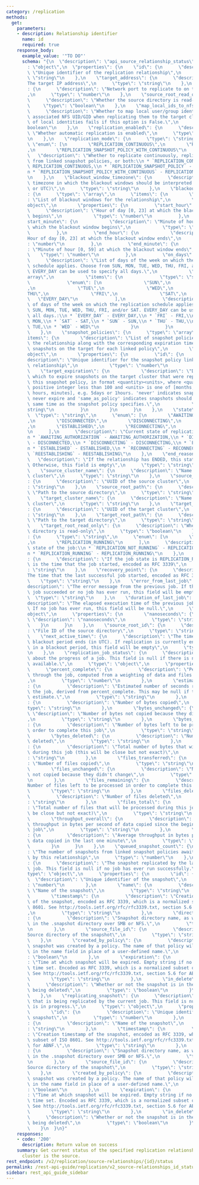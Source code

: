 ```yaml
---
category: /replication
methods:
  get:
    parameters:
    - description: Relationship identifier
      name: id
      required: true
    response_body:
      example_value: '"TO DO"'
      schema: "{\n  \"description\": \"api_source_relationship_status\",\n  \"type\"\
        : \"object\",\n  \"properties\": {\n    \"id\": {\n      \"description\":\
        \ \"Unique identifier of the replication relationship\",\n      \"type\":\
        \ \"string\"\n    },\n    \"target_address\": {\n      \"description\": \"\
        The target IP address\",\n      \"type\": \"string\"\n    },\n    \"target_port\"\
        : {\n      \"description\": \"Network port to replicate to on the target\"\
        ,\n      \"type\": \"number\"\n    },\n    \"source_root_read_only\": {\n\
        \      \"description\": \"Whether the source directory is read-only\",\n \
        \     \"type\": \"boolean\"\n    },\n    \"map_local_ids_to_nfs_ids\": {\n\
        \      \"description\": \"Whether to map local user/group identities to their\
        \ associated NFS UID/GID when replicating them to the target cluster. Replication\
        \ of local identities fails if this option is False.\",\n      \"type\": \"\
        boolean\"\n    },\n    \"replication_enabled\": {\n      \"description\":\
        \ \"Whether automatic replication is enabled\",\n      \"type\": \"boolean\"\
        \n    },\n    \"replication_mode\": {\n      \"type\": \"string\",\n     \
        \ \"enum\": [\n        \"REPLICATION_CONTINUOUS\",\n        \"REPLICATION_SNAPSHOT_POLICY\"\
        ,\n        \"REPLICATION_SNAPSHOT_POLICY_WITH_CONTINUOUS\"\n      ],\n   \
        \   \"description\": \"Whether to replicate continuously, replicate snapshots\
        \ from linked snapshot policies, or both:\\n * `REPLICATION_CONTINUOUS` -\
        \ REPLICATION_CONTINUOUS,\\n * `REPLICATION_SNAPSHOT_POLICY` - REPLICATION_SNAPSHOT_POLICY,\\\
        n * `REPLICATION_SNAPSHOT_POLICY_WITH_CONTINUOUS` - REPLICATION_SNAPSHOT_POLICY_WITH_CONTINUOUS\"\
        \n    },\n    \"blackout_window_timezone\": {\n      \"description\": \"The\
        \ timezone in which the blackout windows should be interpreted (e.g, America/Los_Angeles\
        \ or UTC)\",\n      \"type\": \"string\"\n    },\n    \"blackout_windows\"\
        : {\n      \"type\": \"array\",\n      \"items\": {\n        \"description\"\
        : \"List of blackout windows for the relationship\",\n        \"type\": \"\
        object\",\n        \"properties\": {\n          \"start_hour\": {\n      \
        \      \"description\": \"Hour of day [0, 23] at which the blackout window\
        \ begins\",\n            \"type\": \"number\"\n          },\n          \"\
        start_minute\": {\n            \"description\": \"Minute of hour [0, 59] at\
        \ which the blackout window begins\",\n            \"type\": \"number\"\n\
        \          },\n          \"end_hour\": {\n            \"description\": \"\
        Hour of day [0, 23] at which the blackout window ends\",\n            \"type\"\
        : \"number\"\n          },\n          \"end_minute\": {\n            \"description\"\
        : \"Minute of hour [0, 59] at which the blackout window ends\",\n        \
        \    \"type\": \"number\"\n          },\n          \"on_days\": {\n      \
        \      \"description\": \"List of days of the week on which the replication\
        \ schedule applies. Choose from SUN, MON, TUE, WED, THU, FRI, and/or SAT.\
        \ EVERY_DAY can be used to specify all days.\",\n            \"type\": \"\
        array\",\n            \"items\": {\n              \"type\": \"string\",\n\
        \              \"enum\": [\n                \"SUN\",\n                \"MON\"\
        ,\n                \"TUE\",\n                \"WED\",\n                \"\
        THU\",\n                \"FRI\",\n                \"SAT\",\n             \
        \   \"EVERY_DAY\"\n              ],\n              \"description\": \"List\
        \ of days of the week on which the replication schedule applies. Choose from\
        \ SUN, MON, TUE, WED, THU, FRI, and/or SAT. EVERY_DAY can be used to specify\
        \ all days.:\\n * `EVERY_DAY` - EVERY_DAY,\\n * `FRI` - FRI,\\n * `MON` -\
        \ MON,\\n * `SAT` - SAT,\\n * `SUN` - SUN,\\n * `THU` - THU,\\n * `TUE` -\
        \ TUE,\\n * `WED` - WED\"\n            }\n          }\n        }\n      }\n\
        \    },\n    \"snapshot_policies\": {\n      \"type\": \"array\",\n      \"\
        items\": {\n        \"description\": \"List of snapshot policies linked with\
        \ the relationship along with the corresponding expiration time of the replicated\
        \ snapshots on the target for each linked policy\",\n        \"type\": \"\
        object\",\n        \"properties\": {\n          \"id\": {\n            \"\
        description\": \"Unique identifier for the snapshot policy linked with the\
        \ relationship\",\n            \"type\": \"number\"\n          },\n      \
        \    \"target_expiration\": {\n            \"description\": \"Duration after\
        \ which to expire snapshots on the target cluster that were replicated from\
        \ this snapshot policy, in format <quantity><units>, where <quantity> is a\
        \ positive integer less than 100 and <units> is one of [months, weeks, days,\
        \ hours, minutes], e.g. 5days or 1hours. 'never' indicates snapshots should\
        \ never expire and 'same_as_policy' indicates snapshots should expire at the\
        \ same time as the snapshot policy specifies.\",\n            \"type\": \"\
        string\"\n          }\n        }\n      }\n    },\n    \"state\": {\n    \
        \  \"type\": \"string\",\n      \"enum\": [\n        \"AWAITING_AUTHORIZATION\"\
        ,\n        \"DISCONNECTED\",\n        \"DISCONNECTING\",\n        \"ENDED\"\
        ,\n        \"ESTABLISHED\",\n        \"RECONNECTING\",\n        \"REESTABLISHING\"\
        \n      ],\n      \"description\": \"Current state of replication relationship:\\\
        n * `AWAITING_AUTHORIZATION` - AWAITING_AUTHORIZATION,\\n * `DISCONNECTED`\
        \ - DISCONNECTED,\\n * `DISCONNECTING` - DISCONNECTING,\\n * `ENDED` - ENDED,\\\
        n * `ESTABLISHED` - ESTABLISHED,\\n * `RECONNECTING` - RECONNECTING,\\n *\
        \ `REESTABLISHING` - REESTABLISHING\"\n    },\n    \"end_reason\": {\n   \
        \   \"description\": \"If the relationship has ENDED, this states the reason.\
        \ Otherwise, this field is empty\",\n      \"type\": \"string\"\n    },\n\
        \    \"source_cluster_name\": {\n      \"description\": \"Name of the source\
        \ cluster\",\n      \"type\": \"string\"\n    },\n    \"source_cluster_uuid\"\
        : {\n      \"description\": \"UUID of the source cluster\",\n      \"type\"\
        : \"string\"\n    },\n    \"source_root_path\": {\n      \"description\":\
        \ \"Path to the source directory\",\n      \"type\": \"string\"\n    },\n\
        \    \"target_cluster_name\": {\n      \"description\": \"Name of the target\
        \ cluster\",\n      \"type\": \"string\"\n    },\n    \"target_cluster_uuid\"\
        : {\n      \"description\": \"UUID of the target cluster\",\n      \"type\"\
        : \"string\"\n    },\n    \"target_root_path\": {\n      \"description\":\
        \ \"Path to the target directory\",\n      \"type\": \"string\"\n    },\n\
        \    \"target_root_read_only\": {\n      \"description\": \"Whether the target\
        \ directory is read-only\",\n      \"type\": \"boolean\"\n    },\n    \"job_state\"\
        : {\n      \"type\": \"string\",\n      \"enum\": [\n        \"REPLICATION_NOT_RUNNING\"\
        ,\n        \"REPLICATION_RUNNING\"\n      ],\n      \"description\": \"Current\
        \ state of the job:\\n * `REPLICATION_NOT_RUNNING` - REPLICATION_NOT_RUNNING,\\\
        n * `REPLICATION_RUNNING` - REPLICATION_RUNNING\"\n    },\n    \"job_start_time\"\
        : {\n      \"description\": \"If the job state is REPLICATION_RUNNING, this\
        \ is the time that the job started, encoded as RFC 3339\",\n      \"type\"\
        : \"string\"\n    },\n    \"recovery_point\": {\n      \"description\": \"\
        The time that the last successful job started, encoded as RFC 3339\",\n  \
        \    \"type\": \"string\"\n    },\n    \"error_from_last_job\": {\n      \"\
        description\": \"The error message from the previous job. If the previous\
        \ job succeeded or no job has ever run, this field will be empty\",\n    \
        \  \"type\": \"string\"\n    },\n    \"duration_of_last_job\": {\n      \"\
        description\": \"The elapsed execution time of the previous job, in nanoseconds.\
        \ If no job has ever run, this field will be null.\",\n      \"type\": \"\
        object\",\n      \"properties\": {\n        \"nanoseconds\": {\n         \
        \ \"description\": \"nanoseconds\",\n          \"type\": \"string\"\n    \
        \    }\n      }\n    },\n    \"source_root_id\": {\n      \"description\"\
        : \"File ID of the source directory\",\n      \"type\": \"string\"\n    },\n\
        \    \"next_active_time\": {\n      \"description\": \"The time when the current\
        \ blackout period ends (in UTC). If replication is currently enabled and not\
        \ in a blackout period, this field will be empty\",\n      \"type\": \"string\"\
        \n    },\n    \"replication_job_status\": {\n      \"description\": \"Information\
        \ about the progress of a job. This field is null if there is no job status\
        \ available.\",\n      \"type\": \"object\",\n      \"properties\": {\n  \
        \      \"percent_complete\": {\n          \"description\": \"Percent of way\
        \ through the job, computed from a weighting of data and files processed\"\
        ,\n          \"type\": \"number\"\n        },\n        \"estimated_seconds_remaining\"\
        : {\n          \"description\": \"Estimated number of seconds remaining in\
        \ the job, derived from percent_complete. This may be null if there is no\
        \ estimate.\",\n          \"type\": \"string\"\n        },\n        \"bytes_transferred\"\
        : {\n          \"description\": \"Number of bytes copied\",\n          \"\
        type\": \"string\"\n        },\n        \"bytes_unchanged\": {\n         \
        \ \"description\": \"Number of bytes not copied because they didn't change\"\
        ,\n          \"type\": \"string\"\n        },\n        \"bytes_remaining\"\
        : {\n          \"description\": \"Number of bytes left to be processed in\
        \ order to complete this job\",\n          \"type\": \"string\"\n        },\n\
        \        \"bytes_deleted\": {\n          \"description\": \"Number of bytes\
        \ deleted\",\n          \"type\": \"string\"\n        },\n        \"bytes_total\"\
        : {\n          \"description\": \"Total number of bytes that will be processed\
        \ during this job (this will be close but not exact)\",\n          \"type\"\
        : \"string\"\n        },\n        \"files_transferred\": {\n          \"description\"\
        : \"Number of files copied\",\n          \"type\": \"string\"\n        },\n\
        \        \"files_unchanged\": {\n          \"description\": \"Number of files\
        \ not copied because they didn't change\",\n          \"type\": \"string\"\
        \n        },\n        \"files_remaining\": {\n          \"description\": \"\
        Number of files left to be processed in order to complete this job\",\n  \
        \        \"type\": \"string\"\n        },\n        \"files_deleted\": {\n\
        \          \"description\": \"Number of files deleted\",\n          \"type\"\
        : \"string\"\n        },\n        \"files_total\": {\n          \"description\"\
        : \"Total number of files that will be processed during this job (this will\
        \ be close but not exact)\",\n          \"type\": \"string\"\n        },\n\
        \        \"throughput_overall\": {\n          \"description\": \"Overall average\
        \ throughput in bytes per second of data copied since the beginning of the\
        \ job\",\n          \"type\": \"string\"\n        },\n        \"throughput_current\"\
        : {\n          \"description\": \"Average throughput in bytes per second of\
        \ data copied in the last one minute\",\n          \"type\": \"string\"\n\
        \        }\n      }\n    },\n    \"queued_snapshot_count\": {\n      \"description\"\
        : \"The number of snapshots from linked snapshot policies awaiting replication\
        \ by this relationship\",\n      \"type\": \"number\"\n    },\n    \"recovery_point_snapshot\"\
        : {\n      \"description\": \"The snapshot replicated by the last successful\
        \ job. This field is null if no job has ever run successfully.\",\n      \"\
        type\": \"object\",\n      \"properties\": {\n        \"id\": {\n        \
        \  \"description\": \"Unique identifier of the snapshot\",\n          \"type\"\
        : \"number\"\n        },\n        \"name\": {\n          \"description\":\
        \ \"Name of the snapshot\",\n          \"type\": \"string\"\n        },\n\
        \        \"timestamp\": {\n          \"description\": \"Creation timestamp\
        \ of the snapshot, encoded as RFC 3339, which is a normalized subset of ISO\
        \ 8601. See http://tools.ietf.org/rfc/rfc3339.txt, section 5.6 for ABNF.\"\
        ,\n          \"type\": \"string\"\n        },\n        \"directory_name\"\
        : {\n          \"description\": \"Snapshot directory name, as would be seen\
        \ in the .snapshot directory over SMB or NFS.\",\n          \"type\": \"string\"\
        \n        },\n        \"source_file_id\": {\n          \"description\": \"\
        Source directory of the snapshot\",\n          \"type\": \"string\"\n    \
        \    },\n        \"created_by_policy\": {\n          \"description\": \"This\
        \ snapshot was created by a policy. The name of that policy will be stored\
        \ in the name field in place of a user-defined name.\",\n          \"type\"\
        : \"boolean\"\n        },\n        \"expiration\": {\n          \"description\"\
        : \"Time at which snapshot will be expired. Empty string if no expiration\
        \ time set. Encoded as RFC 3339, which is a normalized subset of ISO 8601.\
        \ See http://tools.ietf.org/rfc/rfc3339.txt, section 5.6 for ABNF.\",\n  \
        \        \"type\": \"string\"\n        },\n        \"in_delete\": {\n    \
        \      \"description\": \"Whether or not the snapshot is in the process of\
        \ being deleted\",\n          \"type\": \"boolean\"\n        }\n      }\n\
        \    },\n    \"replicating_snapshot\": {\n      \"description\": \"The snapshot\
        \ that is being replicated by the current job. This field is null if no job\
        \ is in progress.\",\n      \"type\": \"object\",\n      \"properties\": {\n\
        \        \"id\": {\n          \"description\": \"Unique identifier of the\
        \ snapshot\",\n          \"type\": \"number\"\n        },\n        \"name\"\
        : {\n          \"description\": \"Name of the snapshot\",\n          \"type\"\
        : \"string\"\n        },\n        \"timestamp\": {\n          \"description\"\
        : \"Creation timestamp of the snapshot, encoded as RFC 3339, which is a normalized\
        \ subset of ISO 8601. See http://tools.ietf.org/rfc/rfc3339.txt, section 5.6\
        \ for ABNF.\",\n          \"type\": \"string\"\n        },\n        \"directory_name\"\
        : {\n          \"description\": \"Snapshot directory name, as would be seen\
        \ in the .snapshot directory over SMB or NFS.\",\n          \"type\": \"string\"\
        \n        },\n        \"source_file_id\": {\n          \"description\": \"\
        Source directory of the snapshot\",\n          \"type\": \"string\"\n    \
        \    },\n        \"created_by_policy\": {\n          \"description\": \"This\
        \ snapshot was created by a policy. The name of that policy will be stored\
        \ in the name field in place of a user-defined name.\",\n          \"type\"\
        : \"boolean\"\n        },\n        \"expiration\": {\n          \"description\"\
        : \"Time at which snapshot will be expired. Empty string if no expiration\
        \ time set. Encoded as RFC 3339, which is a normalized subset of ISO 8601.\
        \ See http://tools.ietf.org/rfc/rfc3339.txt, section 5.6 for ABNF.\",\n  \
        \        \"type\": \"string\"\n        },\n        \"in_delete\": {\n    \
        \      \"description\": \"Whether or not the snapshot is in the process of\
        \ being deleted\",\n          \"type\": \"boolean\"\n        }\n      }\n\
        \    }\n  }\n}"
    responses:
    - code: '200'
      description: Return value on success
    summary: Get current status of the specified replication relationship where this
      cluster is the source.
rest_endpoint: /v2/replication/source-relationships/{id}/status
permalink: /rest-api-guide/replication/v2_source-relationships_id_status.html
sidebar: rest_api_guide_sidebar
---
```

